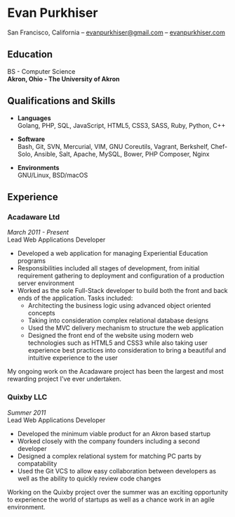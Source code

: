 # Evan Purkhiser

San Francisco, California –  evanpurkhiser@gmail.com – [evanpurkhiser.com](http://evanpurkhiser.com)

## Education

BS - Computer Science  
**Akron, Ohio - The University of Akron**

## Qualifications and Skills

 - **Languages**  
   Golang, PHP, SQL, JavaScript, HTML5, CSS3, SASS, Ruby, Python, C++

 - **Software**  
   Bash, Git, SVN, Mercurial, VIM, GNU Coreutils, Vagrant, Berkshelf,
   Chef-Solo, Ansible, Salt, Apache, MySQL, Bower, PHP Composer, Nginx

 - **Environments**  
   GNU/Linux, BSD/macOS

## Experience

### Acadaware Ltd
*March 2011 - Present*  
Lead Web Applications Developer

 - Developed a web application for managing Experiential Education programs
 - Responsibilities included all stages of development, from initial requirement
   gathering to deployment and configuration of a production server environment
 - Worked as the sole Full-Stack developer to build both the front and back ends
   of the application. Tasks included:
    - Architecting the business logic using advanced object oriented concepts
    - Taking into consideration complex relational database designs
    - Used the MVC delivery mechanism to structure the web application
    - Designed the front end of the website using modern web technologies such as
      HTML5 and CSS3 while also taking user experience best practices into
      consideration to bring a beautiful and intuitive experience to the user

My ongoing work on the Acadaware project has been the largest and most
rewarding project I've ever undertaken.

### Quixby LLC
*Summer 2011*  
Lead Web Applications Developer

 - Developed the minimum viable product for an Akron based startup
 - Worked closely with the company founders including a second developer
 - Designed a complex relational system for matching PC parts by compatability
 - Used the Git VCS to allow easy collaboration between developers as well
   as the ability to quickly review code changes

Working on the Quixby project over the summer was an exciting opportunity to
experience the world of startups as well as a chance work in an agile
environment.

